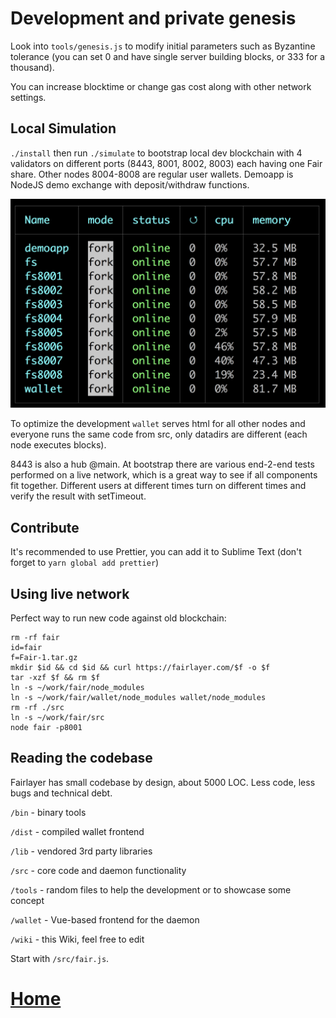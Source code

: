 # Development and private genesis

Look into `tools/genesis.js` to modify initial parameters such as Byzantine tolerance (you can set 0 and have single server building blocks, or 333 for a thousand).

You can increase blocktime or change gas cost along with other network settings.

## Local Simulation

`./install` then run `./simulate` to bootstrap local dev blockchain with 4 validators on different ports (8443, 8001, 8002, 8003) each having one Fair share. Other nodes 8004-8008 are regular user wallets. Demoapp is NodeJS demo exchange with deposit/withdraw functions.

![/img/pm2result.png](/img/pm2result.png)

To optimize the development `wallet` serves html for all other nodes and everyone runs the same code from src, only datadirs are different (each node executes blocks).

8443 is also a hub @main. At bootstrap there are various end-2-end tests performed on a live network, which is a great way to see if all components fit together. Different users at different times turn on different times and verify the result with setTimeout.

## Contribute

It's recommended to use Prettier, you can add it to Sublime Text (don't forget to `yarn global add prettier`)

## Using live network

Perfect way to run new code against old blockchain:

```
rm -rf fair
id=fair
f=Fair-1.tar.gz
mkdir $id && cd $id && curl https://fairlayer.com/$f -o $f
tar -xzf $f && rm $f
ln -s ~/work/fair/node_modules
ln -s ~/work/fair/wallet/node_modules wallet/node_modules
rm -rf ./src
ln -s ~/work/fair/src
node fair -p8001
```

## Reading the codebase

Fairlayer has small codebase by design, about 5000 LOC. Less code, less bugs and technical debt.

`/bin` - binary tools

`/dist` - compiled wallet frontend

`/lib` - vendored 3rd party libraries

`/src` - core code and daemon functionality

`/tools` - random files to help the development or to showcase some concept

`/wallet` - Vue-based frontend for the daemon

`/wiki` - this Wiki, feel free to edit

Start with `/src/fair.js`.

# [Home](/img/README.md)
